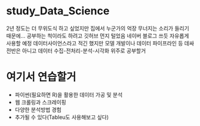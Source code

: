 # study_Data_Science
2년 정도는 더 무위도식 하고 싶었지만 집에서 누군가의 억장 무너지는 소리가 들리기 때문에... 공부하는 척이라도 하려고 깃허브 먼지 털었음
네이버 블로그 쓰듯 자유롭게 사용할 예정
데이터사이언스라고 적긴 했지만 모델 개발이나 데이터 파이프라인 등 데싸 전반은 아니고 데이터 수집-전처리-분석-시각화 위주로 공부할거



# 여기서 연습할거
* 파이썬(필요하면 R)을 활용한 데이터 가공 및 분석
* 웹 크롤링과 스크레이핑
* 다양한 분석방법 경험
* 추가될 수 있다(Tableu도 사용해보고 싶다)

